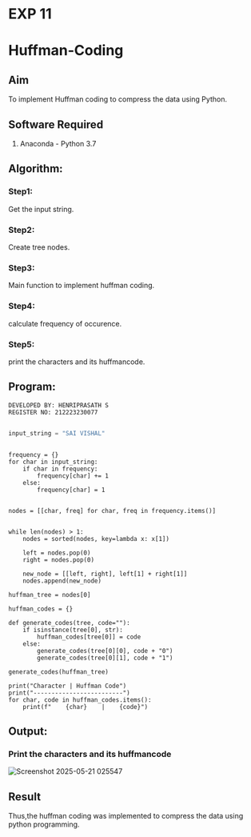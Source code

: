 # EXP 11
# Huffman-Coding
## Aim
To implement Huffman coding to compress the data using Python.

## Software Required
1. Anaconda - Python 3.7

## Algorithm:
### Step1:
Get the input string.

### Step2:
Create tree nodes.

### Step3:
Main function to implement huffman coding.

### Step4:
calculate frequency of occurence.

### Step5:
print the characters and its huffmancode.


## Program:

```
DEVELOPED BY: HENRIPRASATH S
REGISTER NO: 212223230077
```

``` Python

input_string = "SAI VISHAL"  
```
```

frequency = {}
for char in input_string:
    if char in frequency:
        frequency[char] += 1
    else:
        frequency[char] = 1
```
```

nodes = [[char, freq] for char, freq in frequency.items()]
```
```

while len(nodes) > 1:
    nodes = sorted(nodes, key=lambda x: x[1])

    left = nodes.pop(0)
    right = nodes.pop(0)

    new_node = [[left, right], left[1] + right[1]]
    nodes.append(new_node)

huffman_tree = nodes[0]
```
```
huffman_codes = {}

def generate_codes(tree, code=""):
    if isinstance(tree[0], str):
        huffman_codes[tree[0]] = code
    else:  
        generate_codes(tree[0][0], code + "0")
        generate_codes(tree[0][1], code + "1")

generate_codes(huffman_tree)
```
```
print("Character | Huffman Code")
print("-------------------------")
for char, code in huffman_codes.items():
    print(f"    {char}    |    {code}")
```
## Output:
### Print the characters and its huffmancode

![Screenshot 2025-05-21 025547](https://github.com/user-attachments/assets/1cee8886-798b-41a8-b1b2-29ab314865a4)



## Result
Thus,the huffman coding was implemented to compress the data using python programming.
